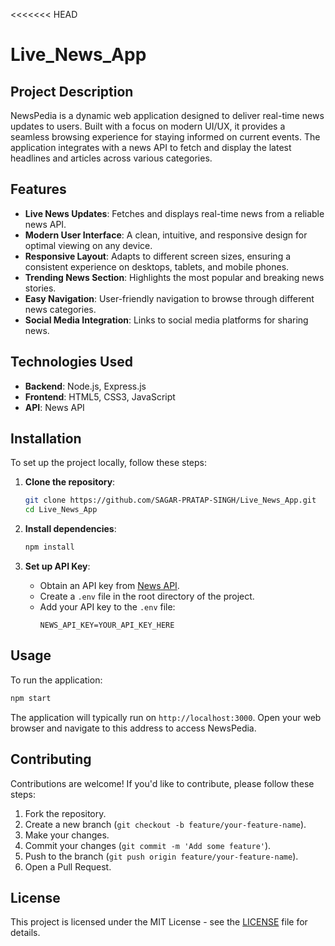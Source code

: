 <<<<<<< HEAD
# Live_News_App

## Project Description
NewsPedia is a dynamic web application designed to deliver real-time news updates to users. Built with a focus on modern UI/UX, it provides a seamless browsing experience for staying informed on current events. The application integrates with a news API to fetch and display the latest headlines and articles across various categories.

## Features
- **Live News Updates**: Fetches and displays real-time news from a reliable news API.
- **Modern User Interface**: A clean, intuitive, and responsive design for optimal viewing on any device.
- **Responsive Layout**: Adapts to different screen sizes, ensuring a consistent experience on desktops, tablets, and mobile phones.
- **Trending News Section**: Highlights the most popular and breaking news stories.
- **Easy Navigation**: User-friendly navigation to browse through different news categories.
- **Social Media Integration**: Links to social media platforms for sharing news.

## Technologies Used
- **Backend**: Node.js, Express.js
- **Frontend**: HTML5, CSS3, JavaScript
- **API**: News API

## Installation
To set up the project locally, follow these steps:

1. **Clone the repository**:
   ```bash
   git clone https://github.com/SAGAR-PRATAP-SINGH/Live_News_App.git
   cd Live_News_App
   ```

2. **Install dependencies**:
   ```bash
   npm install
   ```

3. **Set up API Key**:
   - Obtain an API key from [News API](https://newsapi.org/).
   - Create a `.env` file in the root directory of the project.
   - Add your API key to the `.env` file:
     ```
     NEWS_API_KEY=YOUR_API_KEY_HERE
     ```

## Usage
To run the application:

```bash
npm start
```

The application will typically run on `http://localhost:3000`. Open your web browser and navigate to this address to access NewsPedia.

## Contributing
Contributions are welcome! If you'd like to contribute, please follow these steps:

1. Fork the repository.
2. Create a new branch (`git checkout -b feature/your-feature-name`).
3. Make your changes.
4. Commit your changes (`git commit -m 'Add some feature'`).
5. Push to the branch (`git push origin feature/your-feature-name`).
6. Open a Pull Request.

## License
This project is licensed under the MIT License - see the [LICENSE](LICENSE) file for details.
